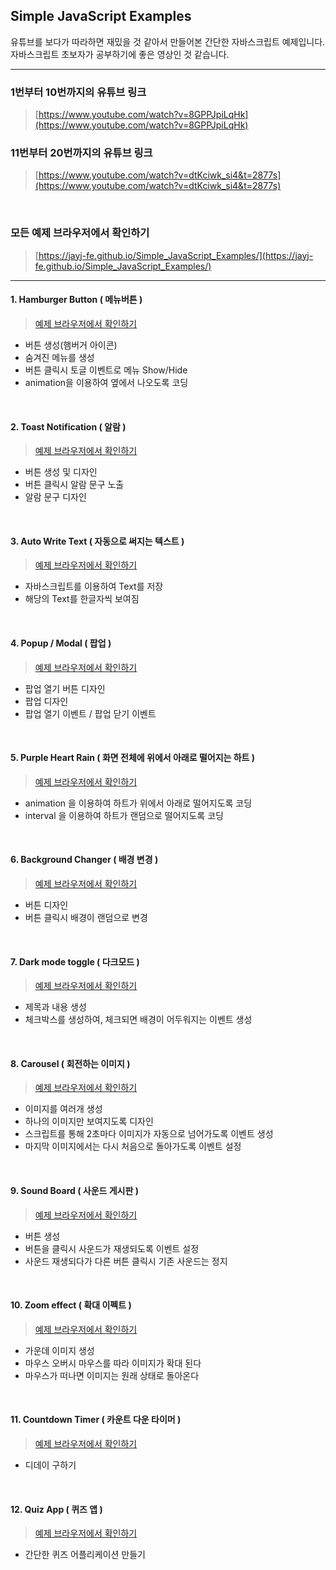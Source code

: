 ## Simple JavaScript Examples

유튜브를 보다가 따라하면 재밌을 것 같아서 만들어본 간단한 자바스크립트 예제입니다.<br>
자바스크립트 초보자가 공부하기에 좋은 영상인 것 같습니다.

<hr>

### 1번부터 10번까지의 유튜브 링크
> [https://www.youtube.com/watch?v=8GPPJpiLqHk](https://www.youtube.com/watch?v=8GPPJpiLqHk)


### 11번부터 20번까지의 유튜브 링크
> [https://www.youtube.com/watch?v=dtKciwk_si4&t=2877s](https://www.youtube.com/watch?v=dtKciwk_si4&t=2877s)

<br>

### 모든 예제 브라우저에서 확인하기
> [https://jayj-fe.github.io/Simple_JavaScript_Examples/](https://jayj-fe.github.io/Simple_JavaScript_Examples/)

<hr>

#### 1. Hamburger Button ( 메뉴버튼 )
> [예제 브라우저에서 확인하기](https://jayj-fe.github.io/Simple_JavaScript_Examples/?HamburgerMenu)

- 버튼 생성(햄버거 아이콘)
- 숨겨진 메뉴를 생성
- 버튼 클릭시 토글 이벤트로 메뉴 Show/Hide
- animation을 이용하여 옆에서 나오도록 코딩

<br>

#### 2. Toast Notification ( 알람 )
> [예제 브라우저에서 확인하기](https://jayj-fe.github.io/Simple_JavaScript_Examples/?toast-notification)

- 버튼 생성 및 디자인
- 버튼 클릭시 알람 문구 노출
- 알람 문구 디자인

<br>

#### 3. Auto Write Text ( 자동으로 써지는 텍스트 )
> [예제 브라우저에서 확인하기](https://jayj-fe.github.io/Simple_JavaScript_Examples/?auto-write-text)

- 자바스크립트를 이용하여 Text를 저장
- 해당의 Text를 한글자씩 보여짐

<br>

#### 4. Popup / Modal ( 팝업 )
> [예제 브라우저에서 확인하기](https://jayj-fe.github.io/Simple_JavaScript_Examples/?popup)

- 팝업 열기 버튼 디자인
- 팝업 디자인
- 팝업 열기 이벤트 / 팝업 닫기 이벤트

<br>

#### 5. Purple Heart Rain ( 화면 전체에 위에서 아래로 떨어지는 하트 )
> [예제 브라우저에서 확인하기](https://jayj-fe.github.io/Simple_JavaScript_Examples/?purple-heart-rain)

- animation 을 이용하여 하트가 위에서 아래로 떨어지도록 코딩
- interval 을 이용하여 하트가 랜덤으로 떨어지도록 코딩

<br>

#### 6. Background Changer ( 배경 변경 )
> [예제 브라우저에서 확인하기](https://jayj-fe.github.io/Simple_JavaScript_Examples/?background-changer)

- 버튼 디자인
- 버튼 클릭시 배경이 랜덤으로 변경

<br>

#### 7. Dark mode toggle ( 다크모드 )
> [예제 브라우저에서 확인하기](https://jayj-fe.github.io/Simple_JavaScript_Examples/?dark-mode-toggle)

- 제목과 내용 생성
- 체크박스를 생성하여, 체크되면 배경이 어두워지는 이벤트 생성

<br>

#### 8. Carousel ( 회전하는 이미지 )
> [예제 브라우저에서 확인하기](https://jayj-fe.github.io/Simple_JavaScript_Examples/?carousel)

- 이미지를 여러개 생성
- 하나의 이미지만 보여지도록 디자인
- 스크립트를 통해 2초마다 이미지가 자동으로 넘어가도록 이벤트 생성
- 마지막 이미지에서는 다시 처음으로 돌아가도록 이벤트 설정

<br>

#### 9. Sound Board ( 사운드 게시판 )
> [예제 브라우저에서 확인하기](https://jayj-fe.github.io/Simple_JavaScript_Examples/?sound-board)

- 버튼 생성
- 버튼을 클릭시 사운드가 재생되도록 이벤트 설정
- 사운드 재생되다가 다른 버튼 클릭시 기존 사운드는 정지

<br>

#### 10. Zoom effect ( 확대 이펙트 )
> [예제 브라우저에서 확인하기](https://jayj-fe.github.io/Simple_JavaScript_Examples/?zoom-effect)

- 가운데 이미지 생성
- 마우스 오버시 마우스를 따라 이미지가 확대 된다
- 마우스가 떠나면 이미지는 원래 상태로 돌아온다

<br>

#### 11. Countdown Timer ( 카운트 다운 타이머 )
> [예제 브라우저에서 확인하기](https://jayj-fe.github.io/Simple_JavaScript_Examples/?countdown-timer)

- 디데이 구하기

<br>

#### 12. Quiz App ( 퀴즈 앱 )
> [예제 브라우저에서 확인하기](https://jayj-fe.github.io/Simple_JavaScript_Examples/?countdown-timer)

- 간단한 퀴즈 어플리케이션 만들기
